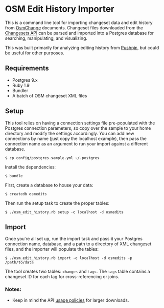 # OSM Edit History Importer

This is a command line tool for importing changeset data and edit history from [OsmChange](http://wiki.openstreetmap.org/wiki/OsmChange) documents. Changeset files downloaded from the [Changesets API](http://wiki.openstreetmap.org/wiki/API_v0.6#Changesets_2) can be parsed and imported into a Postgres database for searching, manipulating, and visualizing.

This was built primarily for analyzing editing history from [Pushpin](http://pushpinosm.org/), but could be useful for other purposes.

## Requirements

* Postgres 9.x
* Ruby 1.9
* Bundler
* A batch of OSM changeset XML files

## Setup

This tool relies on having a connection settings file pre-populated with the Postgres connection parameters, so copy over the sample to your home directory and modify the settings accordingly. You can add new connections by name (just copy the localhost example), then pass the connection name as an argument to run your import against a different database.

    $ cp config/postgres.sample.yml ~/.postgres

Install the dependencies:

    $ bundle

First, create a database to house your data:

    $ createdb osmedits

Then run the setup task to create the proper tables:

    $ ./osm_edit_history.rb setup -c localhost -d osmedits

## Import

Once you're all set up, run the import task and pass it your Postgres connection name, database, and a path to a directory of XML changeset files, and the importer will populate the tables:

    $ ./osm_edit_history.rb import -c localhost -d osmedits -p /path/to/data

The tool creates two tables: `changes` and `tags`. The `tags` table contains a changeset ID for each tag for cross-referencing or joins.

### Notes:

* Keep in mind the API [usage policies](http://wiki.openstreetmap.org/wiki/API_usage_policy) for larger downloads.
